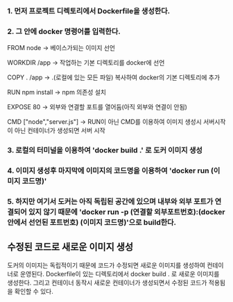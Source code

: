 ### 1. 먼저 프로젝트 디렉토리에서 Dockerfile을 생성한다.
### 2. 그 안에 docker 명령어를 입력한다.

FROM node -> 베이스가되는 이미지 선언

WORKDIR /app -> 작업하는 기본 디렉토리를 docker에 선언

COPY . /app -> .(로컬에 있는 모든 파일) 복사하여 docker의 기본 디렉토리에 추가

RUN npm install -> npm 의존성 설치

EXPOSE 80 -> 외부와 연결할 포트를 열어둠(아직 외부와 연결이 안됨)

CMD ["node","server.js"] -> RUN이 아닌 CMD를 이용하여 이미지 생성시 서버시작이 아닌 컨테이너가 생성되면 서버 시작

### 3. 로컬의 터미널을 이용하여 'docker build .' 로 도커 이미지 생성
### 4. 이미지 생성후 마지막에 이미지의 코드명을 이용하여 'docker run (이미지 코드명)'
### 5. 하지만 여기서 도커는 아직 독립된 공간에 있으며 내부와 외부 포트가 연결되어 있지 않기 때문에 'docker run -p (연결할 외부포트번호):(docker안에서 선언된 포트번호) (이미지 코드명)'으로 build한다.

## 수정된 코드로 새로운 이미지 생성
도커의 이미지는 독립적이기 때문에 코드가 수정되면 새로운 이미지를 생성하여 컨테이너로 운영된다.
Dockerfile이 있는 디렉토리에서 docker build . 로 새로운 이미지를 생성한다.
그리고 컨테이너 동작시 새로운 컨테이너가 생성되면서 수정된 코드가 적용됨을 확인할 수 있다.